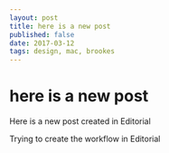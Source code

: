 ```yaml
---
layout: post
title: here is a new post
published: false
date: 2017-03-12
tags: design, mac, brookes
---
```


# here is a new post

Here is a new post created in Editorial

Trying to create the workflow in Editorial



